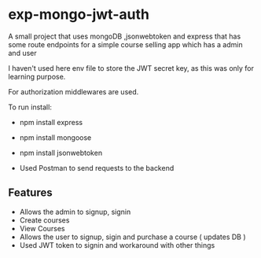 
# exp-mongo-jwt-auth

A small project that uses mongoDB ,jsonwebtoken and express that has some route endpoints
for a simple course selling app which has a admin and user


I haven't used here env file to store the JWT secret key, as this was only for learning purpose.

For authorization middlewares  are used.

To run install:

- npm install express

- npm install mongoose

- npm install jsonwebtoken

- Used Postman to send requests to the backend

## Features

- Allows the admin to signup, signin 
- Create courses
- View Courses
- Allows the user to signup, sigin and purchase a course ( updates DB )
- Used JWT token to signin and workaround with other things
